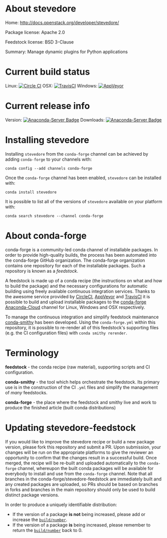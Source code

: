 About stevedore
===============

Home: http://docs.openstack.org/developer/stevedore/

Package license: Apache 2.0

Feedstock license: BSD 3-Clause

Summary: Manage dynamic plugins for Python applications



Current build status
====================

Linux: [![Circle CI](https://circleci.com/gh/conda-forge/stevedore-feedstock.svg?style=shield)](https://circleci.com/gh/conda-forge/stevedore-feedstock)
OSX: [![TravisCI](https://travis-ci.org/conda-forge/stevedore-feedstock.svg?branch=master)](https://travis-ci.org/conda-forge/stevedore-feedstock)
Windows: [![AppVeyor](https://ci.appveyor.com/api/projects/status/github/conda-forge/stevedore-feedstock?svg=True)](https://ci.appveyor.com/project/conda-forge/stevedore-feedstock/branch/master)

Current release info
====================
Version: [![Anaconda-Server Badge](https://anaconda.org/conda-forge/stevedore/badges/version.svg)](https://anaconda.org/conda-forge/stevedore)
Downloads: [![Anaconda-Server Badge](https://anaconda.org/conda-forge/stevedore/badges/downloads.svg)](https://anaconda.org/conda-forge/stevedore)

Installing stevedore
====================

Installing `stevedore` from the `conda-forge` channel can be achieved by adding `conda-forge` to your channels with:

```
conda config --add channels conda-forge
```

Once the `conda-forge` channel has been enabled, `stevedore` can be installed with:

```
conda install stevedore
```

It is possible to list all of the versions of `stevedore` available on your platform with:

```
conda search stevedore --channel conda-forge
```


About conda-forge
=================

conda-forge is a community-led conda channel of installable packages.
In order to provide high-quality builds, the process has been automated into the
conda-forge GitHub organization. The conda-forge organization contains one repository
for each of the installable packages. Such a repository is known as a *feedstock*.

A feedstock is made up of a conda recipe (the instructions on what and how to build
the package) and the necessary configurations for automatic building using freely
available continuous integration services. Thanks to the awesome service provided by
[CircleCI](https://circleci.com/), [AppVeyor](http://www.appveyor.com/)
and [TravisCI](https://travis-ci.org/) it is possible to build and upload installable
packages to the [conda-forge](https://anaconda.org/conda-forge)
[Anaconda-Cloud](http://docs.anaconda.org/) channel for Linux, Windows and OSX respectively.

To manage the continuous integration and simplify feedstock maintenance
[conda-smithy](http://github.com/conda-forge/conda-smithy) has been developed.
Using the ``conda-forge.yml`` within this repository, it is possible to re-render all of
this feedstock's supporting files (e.g. the CI configuration files) with ``conda smithy rerender``.


Terminology
===========

**feedstock** - the conda recipe (raw material), supporting scripts and CI configuration.

**conda-smithy** - the tool which helps orchestrate the feedstock.
                   Its primary use is in the construction of the CI ``.yml`` files
                   and simplify the management of *many* feedstocks.

**conda-forge** - the place where the feedstock and smithy live and work to
                  produce the finished article (built conda distributions)


Updating stevedore-feedstock
============================

If you would like to improve the stevedore recipe or build a new
package version, please fork this repository and submit a PR. Upon submission,
your changes will be run on the appropriate platforms to give the reviewer an
opportunity to confirm that the changes result in a successful build. Once
merged, the recipe will be re-built and uploaded automatically to the
`conda-forge` channel, whereupon the built conda packages will be available for
everybody to install and use from the `conda-forge` channel.
Note that all branches in the conda-forge/stevedore-feedstock are
immediately built and any created packages are uploaded, so PRs should be based
on branches in forks and branches in the main repository should only be used to
build distinct package versions.

In order to produce a uniquely identifiable distribution:
 * If the version of a package **is not** being increased, please add or increase
   the [``build/number``](http://conda.pydata.org/docs/building/meta-yaml.html#build-number-and-string).
 * If the version of a package **is** being increased, please remember to return
   the [``build/number``](http://conda.pydata.org/docs/building/meta-yaml.html#build-number-and-string)
   back to 0.

